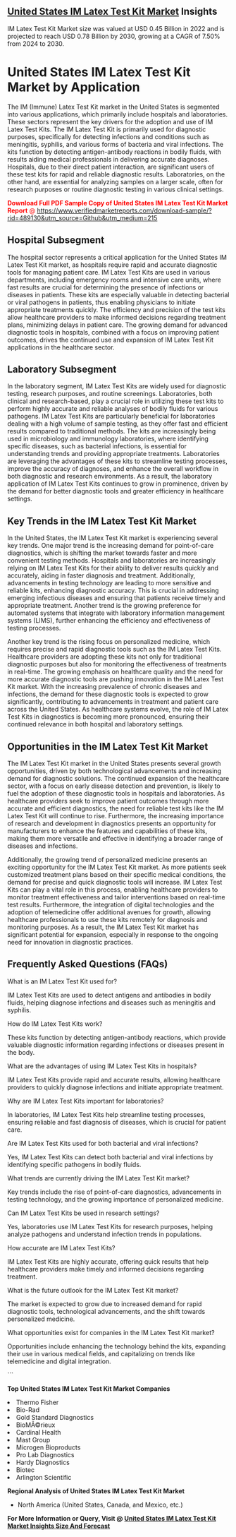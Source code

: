 <h2><a href="https://www.verifiedmarketreports.com/download-sample/?rid=489130&amp;utm_source=Github&amp;utm_medium=215" target="_blank">United States IM Latex Test Kit Market</a> Insights</h2><p>IM Latex Test Kit Market size was valued at USD 0.45 Billion in 2022 and is projected to reach USD 0.78 Billion by 2030, growing at a CAGR of 7.50% from 2024 to 2030.</p><p> <h1>United States IM Latex Test Kit Market by Application</h1> <p>The IM (Immune) Latex Test Kit market in the United States is segmented into various applications, which primarily include hospitals and laboratories. These sectors represent the key drivers for the adoption and use of IM Latex Test Kits. The IM Latex Test Kit is primarily used for diagnostic purposes, specifically for detecting infections and conditions such as meningitis, syphilis, and various forms of bacteria and viral infections. The kits function by detecting antigen-antibody reactions in bodily fluids, with results aiding medical professionals in delivering accurate diagnoses. Hospitals, due to their direct patient interaction, are significant users of these test kits for rapid and reliable diagnostic results. Laboratories, on the other hand, are essential for analyzing samples on a larger scale, often for research purposes or routine diagnostic testing in various clinical settings. <p><span class=""><span style="color: #ff0000;"><strong>Download Full PDF Sample Copy of United States IM Latex Test Kit Market Report</strong> @ </span><a href="https://www.verifiedmarketreports.com/download-sample/?rid=489130&amp;utm_source=Github&amp;utm_medium=215" target="_blank">https://www.verifiedmarketreports.com/download-sample/?rid=489130&amp;utm_source=Github&amp;utm_medium=215</a></span></p></p> <h2>Hospital Subsegment</h2> <p>The hospital sector represents a critical application for the United States IM Latex Test Kit market, as hospitals require rapid and accurate diagnostic tools for managing patient care. IM Latex Test Kits are used in various departments, including emergency rooms and intensive care units, where fast results are crucial for determining the presence of infections or diseases in patients. These kits are especially valuable in detecting bacterial or viral pathogens in patients, thus enabling physicians to initiate appropriate treatments quickly. The efficiency and precision of the test kits allow healthcare providers to make informed decisions regarding treatment plans, minimizing delays in patient care. The growing demand for advanced diagnostic tools in hospitals, combined with a focus on improving patient outcomes, drives the continued use and expansion of IM Latex Test Kit applications in the healthcare sector. <h2>Laboratory Subsegment</h2> <p>In the laboratory segment, IM Latex Test Kits are widely used for diagnostic testing, research purposes, and routine screenings. Laboratories, both clinical and research-based, play a crucial role in utilizing these test kits to perform highly accurate and reliable analyses of bodily fluids for various pathogens. IM Latex Test Kits are particularly beneficial for laboratories dealing with a high volume of sample testing, as they offer fast and efficient results compared to traditional methods. The kits are increasingly being used in microbiology and immunology laboratories, where identifying specific diseases, such as bacterial infections, is essential for understanding trends and providing appropriate treatments. Laboratories are leveraging the advantages of these kits to streamline testing processes, improve the accuracy of diagnoses, and enhance the overall workflow in both diagnostic and research environments. As a result, the laboratory application of IM Latex Test Kits continues to grow in prominence, driven by the demand for better diagnostic tools and greater efficiency in healthcare settings. <h2>Key Trends in the IM Latex Test Kit Market</h2> <p>In the United States, the IM Latex Test Kit market is experiencing several key trends. One major trend is the increasing demand for point-of-care diagnostics, which is shifting the market towards faster and more convenient testing methods. Hospitals and laboratories are increasingly relying on IM Latex Test Kits for their ability to deliver results quickly and accurately, aiding in faster diagnosis and treatment. Additionally, advancements in testing technology are leading to more sensitive and reliable kits, enhancing diagnostic accuracy. This is crucial in addressing emerging infectious diseases and ensuring that patients receive timely and appropriate treatment. Another trend is the growing preference for automated systems that integrate with laboratory information management systems (LIMS), further enhancing the efficiency and effectiveness of testing processes. <p>Another key trend is the rising focus on personalized medicine, which requires precise and rapid diagnostic tools such as the IM Latex Test Kits. Healthcare providers are adopting these kits not only for traditional diagnostic purposes but also for monitoring the effectiveness of treatments in real-time. The growing emphasis on healthcare quality and the need for more accurate diagnostic tools are pushing innovation in the IM Latex Test Kit market. With the increasing prevalence of chronic diseases and infections, the demand for these diagnostic tools is expected to grow significantly, contributing to advancements in treatment and patient care across the United States. As healthcare systems evolve, the role of IM Latex Test Kits in diagnostics is becoming more pronounced, ensuring their continued relevance in both hospital and laboratory settings. <h2>Opportunities in the IM Latex Test Kit Market</h2> <p>The IM Latex Test Kit market in the United States presents several growth opportunities, driven by both technological advancements and increasing demand for diagnostic solutions. The continued expansion of the healthcare sector, with a focus on early disease detection and prevention, is likely to fuel the adoption of these diagnostic tools in hospitals and laboratories. As healthcare providers seek to improve patient outcomes through more accurate and efficient diagnostics, the need for reliable test kits like the IM Latex Test Kit will continue to rise. Furthermore, the increasing importance of research and development in diagnostics presents an opportunity for manufacturers to enhance the features and capabilities of these kits, making them more versatile and effective in identifying a broader range of diseases and infections. <p>Additionally, the growing trend of personalized medicine presents an exciting opportunity for the IM Latex Test Kit market. As more patients seek customized treatment plans based on their specific medical conditions, the demand for precise and quick diagnostic tools will increase. IM Latex Test Kits can play a vital role in this process, enabling healthcare providers to monitor treatment effectiveness and tailor interventions based on real-time test results. Furthermore, the integration of digital technologies and the adoption of telemedicine offer additional avenues for growth, allowing healthcare professionals to use these kits remotely for diagnosis and monitoring purposes. As a result, the IM Latex Test Kit market has significant potential for expansion, especially in response to the ongoing need for innovation in diagnostic practices. <h2>Frequently Asked Questions (FAQs)</h2> <p>What is an IM Latex Test Kit used for?</p> <p>IM Latex Test Kits are used to detect antigens and antibodies in bodily fluids, helping diagnose infections and diseases such as meningitis and syphilis.</p> <p>How do IM Latex Test Kits work?</p> <p>These kits function by detecting antigen-antibody reactions, which provide valuable diagnostic information regarding infections or diseases present in the body.</p> <p>What are the advantages of using IM Latex Test Kits in hospitals?</p> <p>IM Latex Test Kits provide rapid and accurate results, allowing healthcare providers to quickly diagnose infections and initiate appropriate treatment.</p> <p>Why are IM Latex Test Kits important for laboratories?</p> <p>In laboratories, IM Latex Test Kits help streamline testing processes, ensuring reliable and fast diagnosis of diseases, which is crucial for patient care.</p> <p>Are IM Latex Test Kits used for both bacterial and viral infections?</p> <p>Yes, IM Latex Test Kits can detect both bacterial and viral infections by identifying specific pathogens in bodily fluids.</p> <p>What trends are currently driving the IM Latex Test Kit market?</p> <p>Key trends include the rise of point-of-care diagnostics, advancements in testing technology, and the growing importance of personalized medicine.</p> <p>Can IM Latex Test Kits be used in research settings?</p> <p>Yes, laboratories use IM Latex Test Kits for research purposes, helping analyze pathogens and understand infection trends in populations.</p> <p>How accurate are IM Latex Test Kits?</p> <p>IM Latex Test Kits are highly accurate, offering quick results that help healthcare providers make timely and informed decisions regarding treatment.</p> <p>What is the future outlook for the IM Latex Test Kit market?</p> <p>The market is expected to grow due to increased demand for rapid diagnostic tools, technological advancements, and the shift towards personalized medicine.</p> <p>What opportunities exist for companies in the IM Latex Test Kit market?</p> <p>Opportunities include enhancing the technology behind the kits, expanding their use in various medical fields, and capitalizing on trends like telemedicine and digital integration.</p> ```</p><p><strong>Top United States IM Latex Test Kit Market Companies</strong></p><div data-test-id=""><p><li>Thermo Fisher</li><li> Bio-Rad</li><li> Gold Standard Diagnostics</li><li> BioMÃ©rieux</li><li> Cardinal Health</li><li> Mast Group</li><li> Microgen Bioproducts</li><li> Pro Lab Diagnostics</li><li> Hardy Diagnostics</li><li> Biotec</li><li> Arlington Scientific</li></p><div><strong>Regional Analysis of&nbsp;United States IM Latex Test Kit Market</strong></div><ul><li dir="ltr"><p dir="ltr">North America&nbsp;(United States, Canada, and Mexico, etc.)</p></li></ul><p><strong>For More Information or Query, Visit @&nbsp;</strong><strong><a href="https://www.verifiedmarketreports.com/product/im-latex-test-kit-market/?utm_source=Github&amp;utm_medium=215" target="_blank">United States IM Latex Test Kit Market Insights Size And Forecast</a></strong></p></div>
